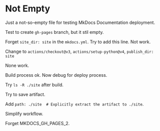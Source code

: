 # Not Empty

Just a not-so-empty file for testing MkDocs Documentation deployment.

Test to create `gh-pages` branch, but it stil empty.

Forget `site_dir: site` in the `mkdocs.yml`. Try to add this line. Not work.

Change to `actions/checkout@v3`, `actions/setup-python@v4`, `publish_dir: site`

None work.

Build process ok. Now debug for deploy process.

Try `ls -R ./site` after build.

Try to save artifact.

Add `path: ./site  # Explicitly extract the artifact to ./site`.

Simplify workflow.

Forget MKDOCS_GH_PAGES_2.
